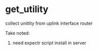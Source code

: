 # get_utility
collect unitlity from uplink interface router

Take noted:

1. need expectr script install in server
